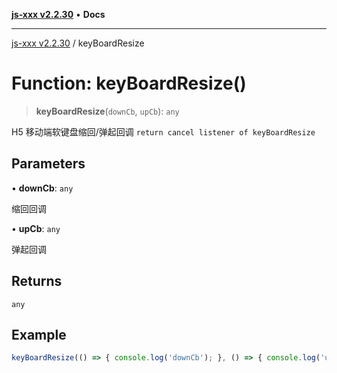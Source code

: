 [**js-xxx v2.2.30**](../README.md) • **Docs**

***

[js-xxx v2.2.30](../README.md) / keyBoardResize

# Function: keyBoardResize()

> **keyBoardResize**(`downCb`, `upCb`): `any`

H5 移动端软键盘缩回/弹起回调
`return cancel listener of keyBoardResize`

## Parameters

• **downCb**: `any`

缩回回调

• **upCb**: `any`

弹起回调

## Returns

`any`

## Example

```ts
keyBoardResize(() => { console.log('downCb'); }, () => { console.log('upCb'); }); /// do something
```
